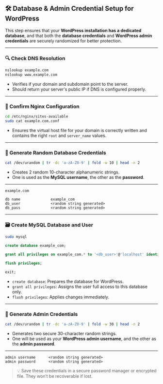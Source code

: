 ## 🛠️ Database & Admin Credential Setup for WordPress

This step ensures that your **WordPress installation has a dedicated database**, and that both the **database credentials** and **WordPress admin credentials** are securely randomized for better protection.

---

### 🔍 Check DNS Resolution

```bash
nslookup example.com
nslookup www.example.com
```

* Verifies if your domain and subdomain point to the server.
* Should return your server's public IP if DNS is configured properly.

---

### 📁 Confirm Nginx Configuration

```bash
cd /etc/nginx/sites-available
sudo cat example.com.conf
```

* Ensures the virtual host file for your domain is correctly written and contains the right `root` and `server_name` values.

---

### 🔐 Generate Random Database Credentials

```bash
cat /dev/urandom | tr -dc 'a-zA-Z0-9' | fold -w 10 | head -n 2
```

* Creates 2 random 10-character alphanumeric strings.
* One is used as the **MySQL username**, the other as the **password**.

---

```note
example.com

db name              example_com
db_user              <random string generated>
db_pass              <random string generated>
```

---

### 🗃️ Create MySQL Database and User

```bash
sudo mysql
```

```sql
create database example_com;

grant all privileges on example_com.* to '<db_user>'@'localhost' identified by '<db_pass>';

flush privileges;

exit;
```

* `create database`: Prepares the database for WordPress.
* `grant all privileges`: Assigns the user full access to this database only.
* `flush privileges`: Applies changes immediately.

---

### 🔐 Generate Admin Credentials

```bash
cat /dev/urandom | tr -dc 'a-zA-Z0-9' | fold -w 30 | head -n 2
```

* Generates two secure 30-character random strings.
* One will be used as your **WordPress admin username**, and the other as the **admin password**.

---

```note
admin username      <random string generated>
admin password      <random string generated>
```

> 💡 Save these credentials in a secure password manager or encrypted file. They won’t be recoverable if lost.
